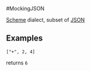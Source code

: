 #MockingJSON


[Scheme](http://en.wikipedia.org/wiki/Scheme_(programming_language)) dialect, subset of [JSON](http://en.wikipedia.org/wiki/JSON)

## Examples

    ["+", 2, 4]
    
returns `6`
